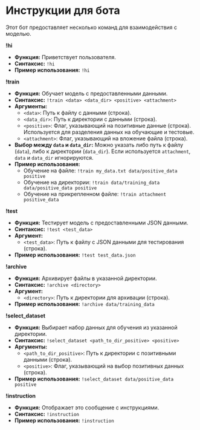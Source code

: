 # Инструкции для бота

Этот бот предоставляет несколько команд для взаимодействия с моделью.

**!hi**

* **Функция:** Приветствует пользователя.
* **Синтаксис:** `!hi`
* **Пример использования:** `!hi`

**!train**

* **Функция:** Обучает модель с предоставленными данными.
* **Синтаксис:** `!train <data> <data_dir> <positive> <attachment>`
* **Аргументы:**
    * `<data>`: Путь к файлу с данными (строка).
    * `<data_dir>`: Путь к директории с данными (строка).
    * `<positive>`: Флаг, указывающий на позитивные данные (строка). Используется для разделения данных на обучающие и тестовые.
    * `<attachment>`: Флаг, указывающий на вложение файла (строка).
* **Выбор между `data` и `data_dir`:** Можно указать либо путь к файлу (`data`), либо к директории (`data_dir`). Если используется `attachment`,  `data` и `data_dir` игнорируются.
* **Пример использования:**
    * Обучение на файле: `!train my_data.txt data/positive_data positive`
    * Обучение на директории: `!train data/training_data data/positive_data positive`
    * Обучение на прикрепленном файле: `!train attachment positive_data`


**!test**

* **Функция:** Тестирует модель с предоставленными JSON данными.
* **Синтаксис:** `!test <test_data>`
* **Аргумент:**
    * `<test_data>`: Путь к файлу с JSON данными для тестирования (строка).
* **Пример использования:** `!test test_data.json`


**!archive**

* **Функция:** Архивирует файлы в указанной директории.
* **Синтаксис:** `!archive <directory>`
* **Аргумент:**
    * `<directory>`: Путь к директории для архивации (строка).
* **Пример использования:** `!archive data/training_data`


**!select_dataset**

* **Функция:** Выбирает набор данных для обучения из указанной директории.
* **Синтаксис:** `!select_dataset <path_to_dir_positive> <positive>`
* **Аргументы:**
    * `<path_to_dir_positive>`: Путь к директории с позитивными данными (строка).
    * `<positive>`: Флаг, указывающий на выбор позитивных данных (строка).
* **Пример использования:** `!select_dataset data/positive_data positive`


**!instruction**

* **Функция:** Отображает это сообщение с инструкциями.
* **Синтаксис:** `!instruction`
* **Пример использования:** `!instruction`